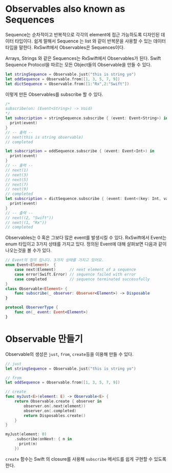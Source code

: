 # Observables also known as Sequences
Sequence는 순차적이고 반복적으로 각각의 element에 접근 가능하도록 디자인된 데이터 타입이다. 쉽게 말해서 Sequence 는 list 와 같이 반복문을 사용할 수 있는 데이터 타입을 말한다.  RxSwift에서 Observables은 Sequences이다.

Arrays, Strings 와 같은 Sequences는 RxSwift에서 Observables가 된다. Swift Sequence Protocol을 따르는 모든 Object들의 Observable을 만들 수 있다. 
```Swift
let stringSequence = Observable.just("this is string yo")
let oddSequence = Observable.from([1, 3, 5, 7, 9])
let dictSequence = Observable.from([1:"Rx",2:"Swift"])
```
이렇게 만든 Observables를 subscribe 할 수 있다.
```Swift
/*
subscribe(on: (Event<String>) -> Void)
*/
let subscription = stringSequence.subscribe { (event: Event<String>) in
  print(event)
}
// -- 출력 --
// next(this is string observable)
// completed
```

```Swift
let subscription = oddSequence.subscribe { (event: Event<Int>) in
  print(event)
}
// -- 출력 --
// next(1)
// next(3)
// next(5)
// next(7)
// next(9)
// completed
let subscription = dictSequence.subscribe { (event: Event<(key: Int, value: String)>) in
  print(event)
}
// -- 출력 --
// next((2, "Swift"))
// next((1, "Rx"))
// completed
```
Observables는 0 혹은 그보다 많은 event를 발생시킬 수 있다. RxSwift에서 Event는 enum 타입이고 3가지 상태를 가지고 있다. 정의된 Event에 대해 살펴보면 다음과 같이 나오는것을 볼 수가 있다. 

```Swift
// Event의 정의 입니다. 3가지 상태를 가지고 있어요.
enum Event<Element>  {
    case next(Element)      // next element of a sequence
    case error(Swift.Error) // sequence failed with error
    case completed          // sequence terminated successfully
}
class Observable<Element> {
    func subscribe(_ observer: Observer<Element>) -> Disposable
}

protocol ObserverType {
    func on(_ event: Event<Element>)
}
```

# Observable 만들기
Observable의 생성은 `just`, `from`, `create`등을 이용해 만들 수 있다. 
```Swift
// just
let stringSequence = Observable.just("this is string yo")

// from
let oddSequence = Observable.from([1, 3, 5, 7, 9])

// create
func myJust<E>(element: E) -> Observable<E> {
    return Observable.create { observer in
        observer.on(.next(element))
        observer.on(.completed)
        return Disposables.create()
    }
}

myJust(element: 0)
    .subscribe(onNext: { n in
      print(n)
    })

```
`create` 함수는 Swift 의 closure를 사용해 `subscribe` 메서드를 쉽게 구현할 수 있도록 한다.
